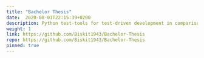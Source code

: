 ```yaml
---
title: "Bachelor Thesis"
date:  2020-08-01T22:15:39+0200
description: Python test-tools for test-driven development in comparison (GER)
weight: 1
link: https://github.com/Biskit1943/Bachelor-Thesis
repo: https://github.com/Biskit1943/Bachelor-Thesis
pinned: true
---
```

